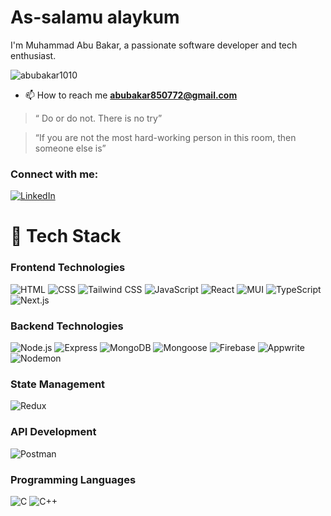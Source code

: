 # As-salamu alaykum

I'm Muhammad Abu Bakar, a passionate software developer and tech enthusiast.  

<p align="left"> <img src="https://komarev.com/ghpvc/?username=abubakar1010&label=Profile%20views&color=0e75b6&style=flat" alt="abubakar1010" /> </p>

- 📫 How to reach me **abubakar850772@gmail.com**

> “ Do or do not. There is no try”

> “If you are not the most hard-working person in this room, then someone else is”


<h3 align="left">Connect with me:</h3>


[![LinkedIn](https://img.shields.io/badge/LinkedIn-0A66C2.svg?logo=linkedin&logoColor=0A66C2&labelColor=FFFFFF)](https://linkedin.com/in/abubakar1010)




# 🚀 Tech Stack

### Frontend Technologies
![HTML](https://img.shields.io/badge/HTML-E34F26?logo=html5&logoColor=E34F26&labelColor=FFFFFF) ![CSS](https://img.shields.io/badge/CSS-1572B6?logo=css3&logoColor=1572B6&labelColor=FFFFFF) ![Tailwind CSS](https://img.shields.io/badge/Tailwind_CSS-06B6D4?logo=tailwindcss&logoColor=06B6D4&labelColor=FFFFFF) ![JavaScript](https://img.shields.io/badge/JavaScript-F7DF1E?logo=javascript&logoColor=F7DF1E&labelColor=FFFFFF) ![React](https://img.shields.io/badge/React-61DAFB?logo=react&logoColor=61DAFB&labelColor=FFFFFF) ![MUI](https://img.shields.io/badge/MUI-007FFF?logo=mui&logoColor=007FFF&labelColor=FFFFFF) ![TypeScript](https://img.shields.io/badge/TypeScript-3178C6?logo=typescript&logoColor=3178C6&labelColor=FFFFFF) ![Next.js](https://img.shields.io/badge/Next.js-000000?logo=nextdotjs&logoColor=000000&labelColor=FFFFFF)  

### Backend Technologies
![Node.js](https://img.shields.io/badge/Node.js-8CC84B?logo=nodedotjs&logoColor=8CC84B&labelColor=FFFFFF) ![Express](https://img.shields.io/badge/Express-000000?logo=express&logoColor=000000&labelColor=FFFFFF) ![MongoDB](https://img.shields.io/badge/MongoDB-47A248?logo=mongodb&logoColor=47A248&labelColor=FFFFFF) ![Mongoose](https://img.shields.io/badge/Mongoose-880000?logo=mongoose&logoColor=880000&labelColor=FFFFFF) ![Firebase](https://img.shields.io/badge/Firebase-FFCA28?logo=firebase&logoColor=FFCA28&labelColor=FFFFFF) ![Appwrite](https://img.shields.io/badge/Appwrite-2E5BFF?logo=appwrite&logoColor=2E5BFF&labelColor=FFFFFF) ![Nodemon](https://img.shields.io/badge/Nodemon-76D04B?logo=nodemon&logoColor=76D04B&labelColor=FFFFFF)  

### State Management
![Redux](https://img.shields.io/badge/Redux-764ABC?logo=redux&logoColor=764ABC&labelColor=FFFFFF)  

### API Development
![Postman](https://img.shields.io/badge/Postman-FF6C37?logo=postman&logoColor=FF6C37&labelColor=FFFFFF)  

### Programming Languages
![C](https://img.shields.io/badge/C-A8B9CC?logo=c&logoColor=A8B9CC&labelColor=FFFFFF) ![C++](https://img.shields.io/badge/C++-00599C?logo=c%2B%2B&logoColor=00599C&labelColor=FFFFFF)  
